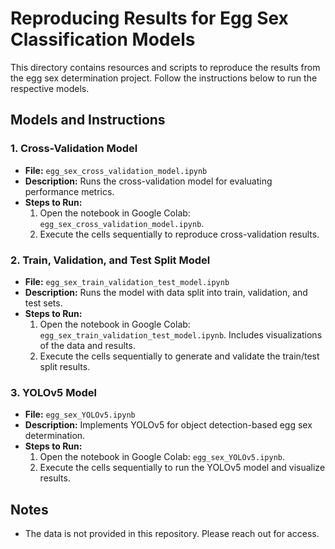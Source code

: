 # Reproducing Results for Egg Sex Classification Models

This directory contains resources and scripts to reproduce the results from the egg sex determination project. Follow the instructions below to run the respective models.

## Models and Instructions

### 1. Cross-Validation Model
- **File:** `egg_sex_cross_validation_model.ipynb`  
- **Description:** Runs the cross-validation model for evaluating performance metrics.  
- **Steps to Run:**  
  1. Open the notebook in Google Colab: `egg_sex_cross_validation_model.ipynb`.  
  2. Execute the cells sequentially to reproduce cross-validation results.  

### 2. Train, Validation, and Test Split Model
- **File:** `egg_sex_train_validation_test_model.ipynb`  
- **Description:** Runs the model with data split into train, validation, and test sets.  
- **Steps to Run:**  
  1. Open the notebook in Google Colab: `egg_sex_train_validation_test_model.ipynb`. Includes visualizations of the data and results.
  2. Execute the cells sequentially to generate and validate the train/test split results.  

### 3. YOLOv5 Model
- **File:** `egg_sex_YOLOv5.ipynb`  
- **Description:** Implements YOLOv5 for object detection-based egg sex determination.  
- **Steps to Run:**  
  1. Open the notebook in Google Colab: `egg_sex_YOLOv5.ipynb`.  
  2. Execute the cells sequentially to run the YOLOv5 model and visualize results.  

## Notes
- The data is not provided in this repository. Please reach out for access.
